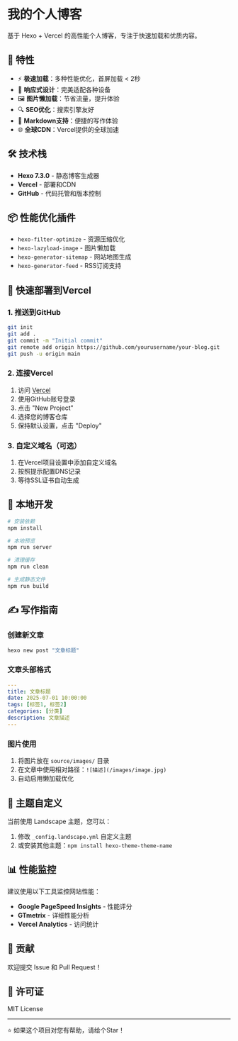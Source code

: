 # 我的个人博客

基于 Hexo + Vercel 的高性能个人博客，专注于快速加载和优质内容。

## 🚀 特性

- ⚡ **极速加载**：多种性能优化，首屏加载 < 2秒
- 📱 **响应式设计**：完美适配各种设备
- 🖼️ **图片懒加载**：节省流量，提升体验
- 🔍 **SEO优化**：搜索引擎友好
- 📝 **Markdown支持**：便捷的写作体验
- 🌐 **全球CDN**：Vercel提供的全球加速

## 🛠️ 技术栈

- **Hexo 7.3.0** - 静态博客生成器
- **Vercel** - 部署和CDN
- **GitHub** - 代码托管和版本控制

## 📦 性能优化插件

- `hexo-filter-optimize` - 资源压缩优化
- `hexo-lazyload-image` - 图片懒加载
- `hexo-generator-sitemap` - 网站地图生成
- `hexo-generator-feed` - RSS订阅支持

## 🚀 快速部署到Vercel

### 1. 推送到GitHub

```bash
git init
git add .
git commit -m "Initial commit"
git remote add origin https://github.com/yourusername/your-blog.git
git push -u origin main
```

### 2. 连接Vercel

1. 访问 [Vercel](https://vercel.com)
2. 使用GitHub账号登录
3. 点击 "New Project"
4. 选择您的博客仓库
5. 保持默认设置，点击 "Deploy"

### 3. 自定义域名（可选）

1. 在Vercel项目设置中添加自定义域名
2. 按照提示配置DNS记录
3. 等待SSL证书自动生成

## 📝 本地开发

```bash
# 安装依赖
npm install

# 本地预览
npm run server

# 清理缓存
npm run clean

# 生成静态文件
npm run build
```

## ✍️ 写作指南

### 创建新文章

```bash
hexo new post "文章标题"
```

### 文章头部格式

```yaml
---
title: 文章标题
date: 2025-07-01 10:00:00
tags: [标签1, 标签2]
categories: [分类]
description: 文章描述
---
```

### 图片使用

1. 将图片放在 `source/images/` 目录
2. 在文章中使用相对路径：`![描述](/images/image.jpg)`
3. 自动启用懒加载优化

## 🎨 主题自定义

当前使用 Landscape 主题，您可以：

1. 修改 `_config.landscape.yml` 自定义主题
2. 或安装其他主题：`npm install hexo-theme-theme-name`

## 📊 性能监控

建议使用以下工具监控网站性能：

- **Google PageSpeed Insights** - 性能评分
- **GTmetrix** - 详细性能分析
- **Vercel Analytics** - 访问统计

## 🤝 贡献

欢迎提交 Issue 和 Pull Request！

## 📄 许可证

MIT License

---

⭐ 如果这个项目对您有帮助，请给个Star！
